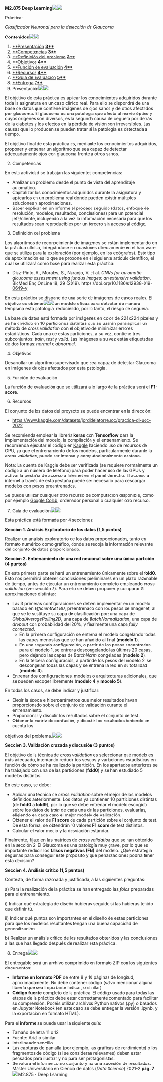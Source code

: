 ﻿**M2.875 Deep Learning![](Aspose.Words.59b928f7-901a-4714-bf11-7a12b7bc94a5.001.png)![](Aspose.Words.59b928f7-901a-4714-bf11-7a12b7bc94a5.002.jpeg)**

Práctica:

*Clasificador Neuronal para la detección de Glaucoma*

**Contenidos![](Aspose.Words.59b928f7-901a-4714-bf11-7a12b7bc94a5.001.png)![](Aspose.Words.59b928f7-901a-4714-bf11-7a12b7bc94a5.002.jpeg)**

1. [**Presentación](#_page2_x113.25_y99.00) **[3**](#_page2_x113.25_y99.00)**
1. [**Competencias](#_page2_x113.25_y330.00) **[3**](#_page2_x113.25_y330.00)**
1. [**Definición del problema](#_page2_x113.25_y516.00) **[3**](#_page2_x113.25_y516.00)**
1. [**Objetivos](#_page3_x113.25_y234.00) **[4**](#_page3_x113.25_y234.00)**
1. [**Función de evaluación](#_page3_x113.25_y330.00) **[4**](#_page3_x113.25_y330.00)**
1. [**Recursos](#_page3_x113.25_y411.00) **[4**](#_page3_x113.25_y411.00)**
1. [**Guía de evaluación](#_page4_x113.25_y99.00) **[5**](#_page4_x113.25_y99.00)**
1. [**Entrega](#_page6_x113.25_y99.00) **[7**](#_page6_x113.25_y99.00)**
1. Presentación![](Aspose.Words.59b928f7-901a-4714-bf11-7a12b7bc94a5.001.png)![](Aspose.Words.59b928f7-901a-4714-bf11-7a12b7bc94a5.002.jpeg)

El objetivo de esta práctica es aplicar los conocimientos adquiridos durante toda la asignatura en un caso clínico real. Para ello se dispondrá de una base de datos que contiene imágenes de ojos sanos y de otros afectados por glaucoma. El glaucoma es una patología que afecta al nervio óptico y cuyos orígenes son diversos, es la segunda causa de ceguera por detrás de la diabetes y los efectos en la pérdida de visión son irreversibles. Las causas que lo producen se pueden tratar si la patología es detectada a tiempo.

El objetivo final de esta práctica es, mediante los conocimientos adquiridos, proponer y entrenar un algoritmo que sea capaz de detectar adecuadamente ojos con glaucoma frente a otros sanos.

2. Competencias

En esta actividad se trabajan las siguientes competencias:

- Analizar un problema desde el punto de vista del aprendizaje automático.
- Capitalizar los conocimientos adquiridos durante la asignatura y aplicarlos en un problema real donde pueden existir múltiples soluciones y aproximaciones.
- Saber explicar en un informe el proceso seguido (datos, enfoque de resolución, modelos, resultados, conclusiones) para un potencial jefe/cliente, incluyendo a la vez la información necesaria para que los resultados sean reproducibles por un tercero sin acceso al código.
3. Definición del problema

Los algoritmos de reconocimiento de imágenes se están implementando en la práctica clínica, integrándose en ocasiones directamente en el hardware que se utiliza para la exploración (por ejemplo, en los ecógrafos). Este tipo de aproximación es lo que se propone en el siguiente artículo científico, el cual se utilizará como base para realizar esta práctica:

- Diaz-Pinto, A., Morales, S., Naranjo, V. et al. *CNNs for automatic glaucoma assessment using fundus images: an extensive validation*. BioMed Eng OnLine 18, 29 (2019). <https://doi.org/10.1186/s12938-019-0649-y>

En esta práctica se dispone de una serie de imágenes de casos reales. El objetivo es obtener![](Aspose.Words.59b928f7-901a-4714-bf11-7a12b7bc94a5.001.png)![](Aspose.Words.59b928f7-901a-4714-bf11-7a12b7bc94a5.002.jpeg) un modelo eficaz para detectar de manera temprana esta patología, reduciendo, por lo tanto, el riesgo de ceguera.

La base de datos está formada por imágenes en color de 224x224 píxeles y se ha dividido en 10 particiones distintas que se usarán para aplicar un método de *cross validation* con el objetivo de minimizar errores estadísticos. Cada una de estas particiones, a su vez, contiene tres subconjuntos: *train*, *test* y *valid*. Las imágenes a su vez están etiquetadas de dos formas: *normal* o *abnormal*.

4. Objetivos

Desarrollar un algoritmo supervisado que sea capaz de detectar Glaucoma en imágenes de ojos afectados por esta patología.

5. Función de evaluación

La función de evaluación que se utilizará a lo largo de la práctica será el **F1-score**.

6. Recursos

El conjunto de los datos del proyecto se puede encontrar en la dirección:

- <https://www.kaggle.com/datasets/jordidelatorreuoc/practica-dl-uoc-2022>

Se recomienda emplear la librería **keras** con **Tensorflow** para la implementación del modelo, la compilación y el entrenamiento. Se recomienda ejecutar el código en [Kaggle](https://www.kaggle.com/) haciendo uso de recursos de GPU, ya que el entrenamiento de los modelos, particularmente durante la *cross validation*, puede ser intenso y computacionalmente costoso.

Nota: La cuenta de Kaggle debe ser verificada (se requiere normalmente un código a un número de teléfono) para poder hacer uso de las GPUs y activar la pestaña de acceso a Internet en el panel derecho. El acceso a internet a través de esta pestaña puede ser necesario para descargar modelos con pesos preentrenados.

Se puede utilizar cualquier otro recurso de computación disponible, como por ejemplo [Google Colab](https://colab.research.google.com/), ordenador personal o cualquier otro recurso.

7. Guía de evaluación![](Aspose.Words.59b928f7-901a-4714-bf11-7a12b7bc94a5.001.png)![](Aspose.Words.59b928f7-901a-4714-bf11-7a12b7bc94a5.002.jpeg)

Esta práctica está formada por 4 secciones:

**Sección 1. Análisis Exploratorio de los datos (1,5 puntos)**

Realizar un análisis exploratorio de los datos proporcionados, tanto en formato numérico como gráfico, donde se recoja la información relevante del conjunto de datos proporcionado.

**Sección 2. Entrenamiento de una red neuronal sobre una única partición (4 puntos)**

En esta primera parte se hará un entrenamiento únicamente sobre el **fold0**. Esto nos permitirá obtener conclusiones preliminares en un plazo razonable de tiempo, antes de ejecutar un entrenamiento completo empleando *cross validation* (ver sección 3). Para ello se deben proponer y comparar 5 aproximaciones distintas:

- Las 3 primeras configuraciones se deben implementar en un modelo basado en *EfficientNet B0*, preentrenado con los pesos de Imagenet, al que se le sustituye su capa de clasificación por: una capa de *GlobalAveragePolling2D*, una capa de *BatchNormalization*, una capa de *dropout* con probabilidad del 20%, y finalmente una capa *fully connected*.
  - En la primera configuración se entrena el modelo congelando todas las capas menos las que se han añadido al final (**modelo 1**).
  - En una segunda configuración, a partir de los pesos encontrados para el modelo 1, se entrena descongelando las últimas 20 capas, pero dejando las capas de *BatchNorm* congeladas (**modelo 2**).
  - En la tercera configuración, a partir de los pesos del modelo 2, se descongelan todas las capas y se entrena la red en su totalidad (**modelo 3**).
- Entrenar dos configuraciones, modelos o arquitecturas adicionales, que se pueden escoger libremente (**modelo 4** y **modelo 5**).

En todos los casos, se debe indicar y justificar:

- Elegir la época e hiperparámetros que mejor resultados hayan proporcionado sobre el conjunto de validación durante el entrenamiento.
- Proporcionar y discutir los resultados sobre el conjunto de test.
- Obtener la matriz de confusión, y discutir los resultados teniendo en cuenta los

objetivos del problema.![](Aspose.Words.59b928f7-901a-4714-bf11-7a12b7bc94a5.001.png)![](Aspose.Words.59b928f7-901a-4714-bf11-7a12b7bc94a5.002.jpeg)

**Sección 3. Validación cruzada y discusión (3 puntos)**

El objetivo de la técnica de *cross validation* es seleccionar qué modelo es más adecuado, intentando reducir los sesgos y variaciones estadísticas en función de cómo se ha realizado la partición. En los apartados anteriores se ha trabajado con una de las particiones (**fold0**) y se han estudiado 5 modelos distintos.

En este caso, se debe:

- Aplicar una técnica de *cross validation* sobre el mejor de los modelos definidos anteriormente. Los datos ya contienen 10 particiones distintas (de **fold0** a **fold9**), por lo que se debe entrenar el modelo escogido sobre los datos de *train* de cada una de las particiones, evaluarlas, eligiendo en cada caso el mejor modelo de validación.
- Obtener el valor de **F1 score** de cada partición sobre el conjunto de test. De esta forma, se obtendrán 10 valores **F1 score** de test distintos.
- Calcular el valor medio y la desviación estándar.

Finalmente, fíjate en las matrices de *cross validation* que se han obtenido en la sección 2. El Glaucoma es una patología muy grave, por lo que es importante reducir los **falsos negativos (FN)** del modelo. ¿Qué estrategia seguirías para conseguir este propósito y qué penalizaciones podría tener esta decisión?

**Sección 4. Análisis crítico (1,5 puntos)**

Contesta, de forma razonada y justificada, a las siguientes preguntas:

a) Para la realización de la práctica se han entregado las *folds* preparadas para el entrenamiento.

i) Indicar qué estrategia de diseño hubieras seguido si las hubieras tenido que definir tú.

ii) Indicar qué puntos son importantes en el diseño de estas particiones para que los modelos resultantes tengan una buena capacidad de generalización.

b) Realizar un análisis crítico de los resultados obtenidos y las conclusiones a las que has llegado después de realizar esta práctica.

8. Entrega![](Aspose.Words.59b928f7-901a-4714-bf11-7a12b7bc94a5.001.png)![](Aspose.Words.59b928f7-901a-4714-bf11-7a12b7bc94a5.002.jpeg)

El entregable será un archivo comprimido en formato ZIP con los siguientes documentos:

- **Informe en formato PDF** de entre 8 y 10 páginas de longitud, aproximadamente. No debe contener código (salvo mencionar alguna librería que sea importante indicar, o similar)
- **Código fuente** completo de la práctica. El código usado para todas las etapas de la práctica debe estar correctamente comentado para facilitar su comprensión. Podéis utilizar archivos Python nativos (.py) o basados en Jupyter Notebook (en este caso se debe entregar la versión .ipynb, y la exportación en formato HTML).

Para el **informe** se puede usar la siguiente guía:

- Tamaño de letra 11 o 12
- Fuente: Arial o similar
- Interlineado sencillo
- Las capturas de pantalla (por ejemplo, las gráficas de rendimiento) o los fragmentos de código (si se consideran relevantes) deben estar pensados para ilustrar y no para ser protagonistas.
- Se valora el informe como conjunto y no una sucesión de resultados.
Máster Universitario en Ciencia de datos (*Data Science*) 2021-2 **pág. 7![](Aspose.Words.59b928f7-901a-4714-bf11-7a12b7bc94a5.003.png)** M2.875 - Deep Learning
